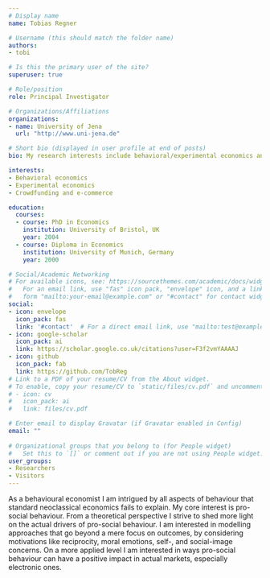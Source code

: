 ```yaml
---
# Display name
name: Tobias Regner

# Username (this should match the folder name)
authors:
- tobi

# Is this the primary user of the site?
superuser: true

# Role/position
role: Principal Investigator

# Organizations/Affiliations
organizations:
- name: University of Jena
  url: "http://www.uni-jena.de"

# Short bio (displayed in user profile at end of posts)
bio: My research interests include behavioral/experimental economics and crowdfunding.

interests:
- Behavioral economics
- Experimental economics
- Crowdfunding and e-commerce

education:
  courses:
  - course: PhD in Economics
    institution: University of Bristol, UK
    year: 2004
  - course: Diploma in Economics
    institution: University of Munich, Germany
    year: 2000

# Social/Academic Networking
# For available icons, see: https://sourcethemes.com/academic/docs/widgets/#icons
#   For an email link, use "fas" icon pack, "envelope" icon, and a link in the
#   form "mailto:your-email@example.com" or "#contact" for contact widget.
social:
- icon: envelope
  icon_pack: fas
  link: '#contact'  # For a direct email link, use "mailto:test@example.org".
- icon: google-scholar
  icon_pack: ai
  link: https://scholar.google.co.uk/citations?user=F3f2vmYAAAAJ
- icon: github
  icon_pack: fab
  link: https://github.com/TobReg
# Link to a PDF of your resume/CV from the About widget.
# To enable, copy your resume/CV to `static/files/cv.pdf` and uncomment the lines below.  
# - icon: cv
#   icon_pack: ai
#   link: files/cv.pdf

# Enter email to display Gravatar (if Gravatar enabled in Config)
email: ""
  
# Organizational groups that you belong to (for People widget)
#   Set this to `[]` or comment out if you are not using People widget.  
user_groups:
- Researchers
- Visitors
---
```


As a behavioural economist I am intrigued by all aspects of behaviour that standard neoclassical economics fails to explain. My core interest is pro-social behaviour. From a theoretical perspective I strive to shed more light on the actual drivers of pro-social behaviour. I am interested in modelling approaches that go beyond a mere focus on outcomes, by considering motivations like reciprocity, moral emotions, self-, and social-image concerns. On a more applied level I am interested in ways pro-social behaviour can have a positive impact in actual markets, especially electronic ones.
